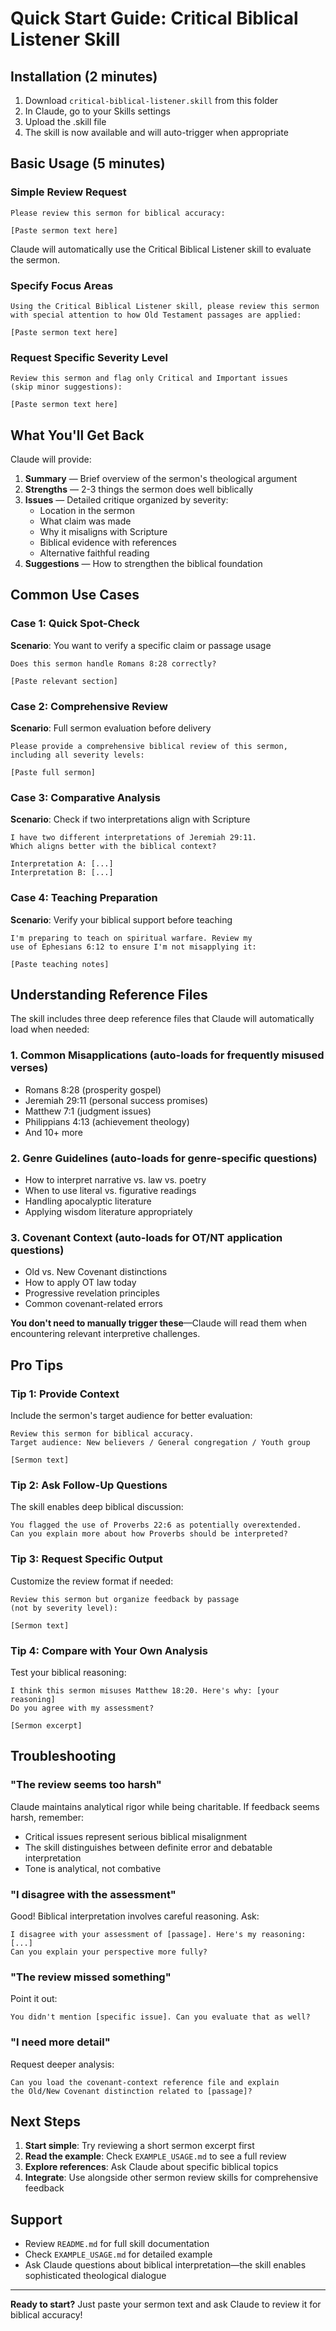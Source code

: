 # Quick Start Guide: Critical Biblical Listener Skill

## Installation (2 minutes)

1. Download `critical-biblical-listener.skill` from this folder
2. In Claude, go to your Skills settings
3. Upload the .skill file
4. The skill is now available and will auto-trigger when appropriate

## Basic Usage (5 minutes)

### Simple Review Request

```
Please review this sermon for biblical accuracy:

[Paste sermon text here]
```

Claude will automatically use the Critical Biblical Listener skill to evaluate the sermon.

### Specify Focus Areas

```
Using the Critical Biblical Listener skill, please review this sermon 
with special attention to how Old Testament passages are applied:

[Paste sermon text here]
```

### Request Specific Severity Level

```
Review this sermon and flag only Critical and Important issues 
(skip minor suggestions):

[Paste sermon text here]
```

## What You'll Get Back

Claude will provide:

1. **Summary** — Brief overview of the sermon's theological argument
2. **Strengths** — 2-3 things the sermon does well biblically
3. **Issues** — Detailed critique organized by severity:
   - Location in the sermon
   - What claim was made
   - Why it misaligns with Scripture
   - Biblical evidence with references
   - Alternative faithful reading
4. **Suggestions** — How to strengthen the biblical foundation

## Common Use Cases

### Case 1: Quick Spot-Check
**Scenario**: You want to verify a specific claim or passage usage

```
Does this sermon handle Romans 8:28 correctly?

[Paste relevant section]
```

### Case 2: Comprehensive Review
**Scenario**: Full sermon evaluation before delivery

```
Please provide a comprehensive biblical review of this sermon, 
including all severity levels:

[Paste full sermon]
```

### Case 3: Comparative Analysis
**Scenario**: Check if two interpretations align with Scripture

```
I have two different interpretations of Jeremiah 29:11. 
Which aligns better with the biblical context?

Interpretation A: [...]
Interpretation B: [...]
```

### Case 4: Teaching Preparation
**Scenario**: Verify your biblical support before teaching

```
I'm preparing to teach on spiritual warfare. Review my 
use of Ephesians 6:12 to ensure I'm not misapplying it:

[Paste teaching notes]
```

## Understanding Reference Files

The skill includes three deep reference files that Claude will automatically load when needed:

### 1. Common Misapplications (auto-loads for frequently misused verses)
- Romans 8:28 (prosperity gospel)
- Jeremiah 29:11 (personal success promises)
- Matthew 7:1 (judgment issues)
- Philippians 4:13 (achievement theology)
- And 10+ more

### 2. Genre Guidelines (auto-loads for genre-specific questions)
- How to interpret narrative vs. law vs. poetry
- When to use literal vs. figurative readings
- Handling apocalyptic literature
- Applying wisdom literature appropriately

### 3. Covenant Context (auto-loads for OT/NT application questions)
- Old vs. New Covenant distinctions
- How to apply OT law today
- Progressive revelation principles
- Common covenant-related errors

**You don't need to manually trigger these**—Claude will read them when encountering relevant interpretive challenges.

## Pro Tips

### Tip 1: Provide Context
Include the sermon's target audience for better evaluation:

```
Review this sermon for biblical accuracy. 
Target audience: New believers / General congregation / Youth group

[Sermon text]
```

### Tip 2: Ask Follow-Up Questions
The skill enables deep biblical discussion:

```
You flagged the use of Proverbs 22:6 as potentially overextended. 
Can you explain more about how Proverbs should be interpreted?
```

### Tip 3: Request Specific Output
Customize the review format if needed:

```
Review this sermon but organize feedback by passage 
(not by severity level):

[Sermon text]
```

### Tip 4: Compare with Your Own Analysis
Test your biblical reasoning:

```
I think this sermon misuses Matthew 18:20. Here's why: [your reasoning]
Do you agree with my assessment?

[Sermon excerpt]
```

## Troubleshooting

### "The review seems too harsh"
Claude maintains analytical rigor while being charitable. If feedback seems harsh, remember:
- Critical issues represent serious biblical misalignment
- The skill distinguishes between definite error and debatable interpretation
- Tone is analytical, not combative

### "I disagree with the assessment"
Good! Biblical interpretation involves careful reasoning. Ask:
```
I disagree with your assessment of [passage]. Here's my reasoning: [...]
Can you explain your perspective more fully?
```

### "The review missed something"
Point it out:
```
You didn't mention [specific issue]. Can you evaluate that as well?
```

### "I need more detail"
Request deeper analysis:
```
Can you load the covenant-context reference file and explain 
the Old/New Covenant distinction related to [passage]?
```

## Next Steps

1. **Start simple**: Try reviewing a short sermon excerpt first
2. **Read the example**: Check `EXAMPLE_USAGE.md` to see a full review
3. **Explore references**: Ask Claude about specific biblical topics
4. **Integrate**: Use alongside other sermon review skills for comprehensive feedback

## Support

- Review `README.md` for full skill documentation
- Check `EXAMPLE_USAGE.md` for detailed example
- Ask Claude questions about biblical interpretation—the skill enables sophisticated theological dialogue

---

**Ready to start?** Just paste your sermon text and ask Claude to review it for biblical accuracy!
